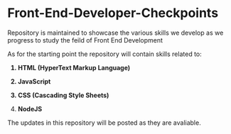 # Front-End-Developer-Checkpoints

Repository is maintained to showcase the various skills we develop as we progress to study the feild of Front End Development

As for the starting point the repository will contain skills related to:

<b>

1. HTML (HyperText Markup Language)

2. JavaScript

3. CSS (Cascading Style Sheets)

4. NodeJS </b>

The updates in this repository will be posted as they are avaliable.

